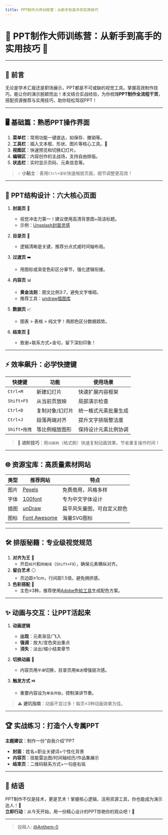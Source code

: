 ```yaml
---
title: PPT制作大师训练营：从新手到高手的实用技巧
---
```


# 🎨 PPT制作大师训练营：从新手到高手的实用技巧 🌟

---

## 📖 前言

无论是学术汇报还是职场展示，PPT都是不可或缺的视觉工具。掌握高效制作技巧，能让你的演示脱颖而出！本文结合实战经验，为你梳理**PPT制作全流程干货**，搭配资源推荐与实用技巧，助你轻松驾驭PPT！

---

## 🖥️ 基础篇：熟悉PPT操作界面

1. **菜单栏**：常用功能一键直达，如保存、撤销等。  
2. **工具栏**：插入文本框、形状、图片等核心工具。📐  
3. **视图区**：快速预览和切换幻灯片。  
4. **编辑区**：内容创作的主战场，支持自由排版。  
5. **状态栏**：实时显示页码、元素信息等。  

> 💡 **小贴士**：善用`Ctrl+滚轮`快速缩放页面，细节调整更高效！

---

## 🎨 PPT结构设计：六大核心页面

1. **封面页** 🌈  
   - 视觉冲击力第一！建议使用高清背景图+简洁标题。  
   - 示例：[Unsplash封面灵感](https://unsplash.com)  

2. **目录页** 📑  
   - 逻辑清晰是关键，推荐分点式或时间轴布局。  

3. **过渡页** ➡️  
   - 用图标或渐变色彩区分章节，强化逻辑衔接。  

4. **内容页** 📊  
   - **黄金法则**：图文比例3:7，避免文字堆砌。  
   - 推荐工具：[undraw插图库](https://undraw.co/illustrations)  

5. **数据页** 📈  
   - 图表 > 表格 > 纯文字！用颜色区分数据趋势。  

6. **结束页** 🎉  
   - 致谢+联系方式+金句，留下深刻印象！  

---

## ⚡ 效率飙升：必学快捷键

| 快捷键        | 功能                | 使用场景                |
|---------------|---------------------|-------------------------|
| `Ctrl+M`      | 新建幻灯片          | 快速扩展内容框架        |
| `Shift+F5`    | 从当前页放映        | 局部演示检查            |
| `Ctrl+D`      | 复制对象/幻灯片     | 统一格式元素批量生成    |
| `Ctrl+J`      | 段落两端对齐        | 提升文字排版整洁度      |
| `Shift+拖拽`  | 等比例缩放图形      | 保持设计元素比例协调    |

> 🚀 **进阶技巧**：用`动画刷`（格式刷）快速复制动画效果，节省重复操作时间！

---

## 🌐 资源宝库：高质量素材网站

| 类型   | 推荐网站                          | 特点                          |
|--------|-----------------------------------|-------------------------------|
| 图片   | [Pexels](https://www.pexels.com/) | 免费商用，风格多样            |
| 字体   | [100font](https://www.100font.com)| 专为中文字体设计              |
| 插图   | [unDraw](https://undraw.co/)      | 扁平风矢量图，可自定义颜色    |
| 图标   | [Font Awesome](https://fontawesome.com)| 海量SVG图标               |

---

## 🛠️ 排版秘籍：专业级视觉规范

1. **对齐为王** 🔳  
   - 开启`标尺`和`网格线`（`Shift+F9`），确保元素横纵对齐。  
2. **留白艺术** ⚪  
   - 页边距≥1cm，行间距1.5倍，避免拥挤感。  
3. **色彩搭配** 🎨  
   - 主色≤3种，推荐使用[Adobe色轮工具](https://color.adobe.com)生成配色方案。  

---

## ✨ 动画与交互：让PPT活起来

1. **动画逻辑**  
   - **出现**：元素渐显/飞入  
   - **强调**：放大/变色突出重点  
   - **消失**：淡出/缩小结束章节  

2. **切换动画** 🔄  
   - 内容页用`平滑`切换，目录页用`推进`增强层次感。  

3. **触发方式** ⏯️  
   - 重要内容设为`单击开始`，控制演讲节奏。  

> ⚠️ **避坑指南**：动画不宜过多！每页≤3种动画效果为佳。

---

## 🏆 实战练习：打造个人专属PPT

**主题建议**：制作一份"自我介绍"PPT  

- **封面**：姓名+职业关键词+个性化背景  
- **内容页**：技能雷达图/时间轴经历/作品集展示  
- **结束页**：二维码联系方式+一句座右铭  

---

## 🌟 结语

PPT制作不仅是技术，更是艺术！掌握核心逻辑，活用资源工具，你也能成为演示达人！🎯  
**立即行动**：从今天开始，用一份精心设计的PPT惊艳你的观众吧！🚀

---

> 投稿人: [@Anthem-0](https://github.com/Anthem-0)

